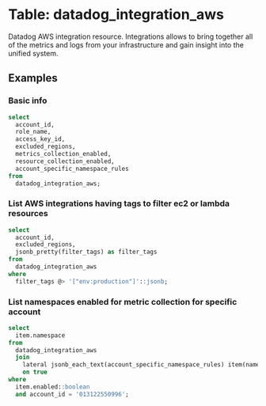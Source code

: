 # Table: datadog_integration_aws

Datadog AWS integration resource. Integrations allows to bring together all of the metrics and logs from your infrastructure and gain insight into the unified system.

## Examples

### Basic info

```sql
select
  account_id,
  role_name,
  access_key_id,
  excluded_regions,
  metrics_collection_enabled,
  resource_collection_enabled,
  account_specific_namespace_rules
from
  datadog_integration_aws;
```

### List AWS integrations having tags to filter ec2 or lambda resources

```sql
select
  account_id,
  excluded_regions,
  jsonb_pretty(filter_tags) as filter_tags
from
  datadog_integration_aws
where
  filter_tags @> '["env:production"]'::jsonb;
```

### List namespaces enabled for metric collection for specific account

```sql
select
  item.namespace
from
  datadog_integration_aws
  join
    lateral jsonb_each_text(account_specific_namespace_rules) item(namespace, enabled)
    on true
where
  item.enabled::boolean
  and account_id = '013122550996';
```

